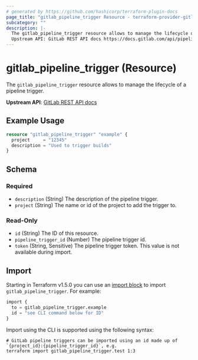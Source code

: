 ```yaml
---
# generated by https://github.com/hashicorp/terraform-plugin-docs
page_title: "gitlab_pipeline_trigger Resource - terraform-provider-gitlab"
subcategory: ""
description: |-
  The gitlab_pipeline_trigger resource allows to manage the lifecycle of a pipeline trigger.
  Upstream API: GitLab REST API docs https://docs.gitlab.com/api/pipeline_triggers/
---
```


# gitlab_pipeline_trigger (Resource)

The `gitlab_pipeline_trigger` resource allows to manage the lifecycle of a pipeline trigger.

**Upstream API**: [GitLab REST API docs](https://docs.gitlab.com/api/pipeline_triggers/)

## Example Usage

```terraform
resource "gitlab_pipeline_trigger" "example" {
  project     = "12345"
  description = "Used to trigger builds"
}
```

<!-- schema generated by tfplugindocs -->
## Schema

### Required

- `description` (String) The description of the pipeline trigger.
- `project` (String) The name or id of the project to add the trigger to.

### Read-Only

- `id` (String) The ID of this resource.
- `pipeline_trigger_id` (Number) The pipeline trigger id.
- `token` (String, Sensitive) The pipeline trigger token. This value is not available during import.

## Import

Starting in Terraform v1.5.0 you can use an [import block](https://developer.hashicorp.com/terraform/language/import) to import `gitlab_pipeline_trigger`. For example:
```terraform
import {
  to = gitlab_pipeline_trigger.example
  id = "see CLI command below for ID"
}
```

Import using the CLI is supported using the following syntax:

```shell
# GitLab pipeline triggers can be imported using an id made up of `{project_id}:{pipeline_trigger_id}`, e.g.
terraform import gitlab_pipeline_trigger.test 1:3
```
